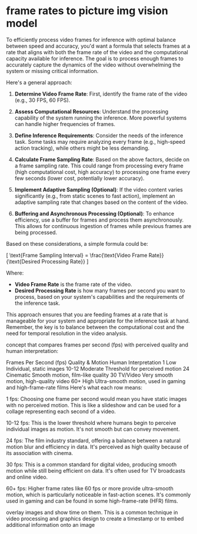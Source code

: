 # frame rates to picture img vision model 

To efficiently process video frames for inference with optimal balance between speed and accuracy, you'd want a formula that selects frames at a rate that aligns with both the frame rate of the video and the computational capacity available for inference. The goal is to process enough frames to accurately capture the dynamics of the video without overwhelming the system or missing critical information.

Here's a general approach:

1. **Determine Video Frame Rate**: First, identify the frame rate of the video (e.g., 30 FPS, 60 FPS).

2. **Assess Computational Resources**: Understand the processing capability of the system running the inference. More powerful systems can handle higher frequencies of frames.

3. **Define Inference Requirements**: Consider the needs of the inference task. Some tasks may require analyzing every frame (e.g., high-speed action tracking), while others might be less demanding.

4. **Calculate Frame Sampling Rate**: Based on the above factors, decide on a frame sampling rate. This could range from processing every frame (high computational cost, high accuracy) to processing one frame every few seconds (lower cost, potentially lower accuracy).

5. **Implement Adaptive Sampling (Optional)**: If the video content varies significantly (e.g., from static scenes to fast action), implement an adaptive sampling rate that changes based on the content of the video.

6. **Buffering and Asynchronous Processing (Optional)**: To enhance efficiency, use a buffer for frames and process them asynchronously. This allows for continuous ingestion of frames while previous frames are being processed.

Based on these considerations, a simple formula could be:

\[ \text{Frame Sampling Interval} = \frac{\text{Video Frame Rate}}{\text{Desired Processing Rate}} \]

Where:
- **Video Frame Rate** is the frame rate of the video.
- **Desired Processing Rate** is how many frames per second you want to process, based on your system's capabilities and the requirements of the inference task.

This approach ensures that you are feeding frames at a rate that is manageable for your system and appropriate for the inference task at hand. Remember, the key is to balance between the computational cost and the need for temporal resolution in the video analysis.

concept that compares frames per second (fps) with perceived quality and human interpretation:

Frames Per Second (fps)	Quality & Motion	Human Interpretation
1	Low	Individual, static images
10-12	Moderate	Threshold for perceived motion
24	Cinematic	Smooth motion, film-like quality
30	TV/Video	Very smooth motion, high-quality video
60+	High	Ultra-smooth motion, used in gaming and high-frame-rate films
Here's what each row means:

1 fps: Choosing one frame per second would mean you have static images with no perceived motion. This is like a slideshow and can be used for a collage representing each second of a video.

10-12 fps: This is the lower threshold where humans begin to perceive individual images as motion. It's not smooth but can convey movement.

24 fps: The film industry standard, offering a balance between a natural motion blur and efficiency in data. It's perceived as high quality because of its association with cinema.

30 fps: This is a common standard for digital video, producing smooth motion while still being efficient on data. It's often used for TV broadcasts and online video.

60+ fps: Higher frame rates like 60 fps or more provide ultra-smooth motion, which is particularly noticeable in fast-action scenes. It's commonly used in gaming and can be found in some high-frame-rate (HFR) films.

overlay images and show time on them. This is a common technique in video processing and graphics design to create a timestamp or to embed additional information onto an image